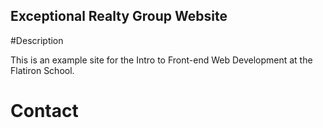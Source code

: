Exceptional Realty Group Website
---

#Description

This is an example site for the Intro to Front-end Web Development at the Flatiron School.

# Contact
